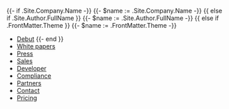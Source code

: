 {{- if .Site.Company.Name -}}
{{- $name := .Site.Company.Name -}}
{{ else if .Site.Author.FullName }}
{{- $name := .Site.Author.FullName -}} 
{{ else if .FrontMatter.Theme }}
{{- $name := .FrontMatter.Theme -}}
* [Debut](/)
{{- end }} 
* [White papers](/)
* [Press](/)
* [Sales](/)
* [Developer](/)
* [Compliance](/)
* [Partners](/)
* [Contact](/)
* [Pricing](/)

